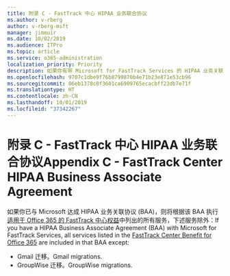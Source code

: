 ```yaml
---
title: 附录 C - FastTrack 中心 HIPAA 业务联合协议
ms.author: v-rberg
author: v-rberg-msft
manager: jimmuir
ms.date: 10/02/2019
ms.audience: ITPro
ms.topic: article
ms.service: o365-administration
localization_priority: Priority
description: 如果你有带 Microsoft for FastTrack Services 的 HIPAA 业务关联协议 (BAA)，FastTrack Center Benefit for Office 365 中列出的所有服务都将包含在 BAA 中，除了：
ms.openlocfilehash: 9707c1dbe9f76b8799870b4e71b23e871e53cb96
ms.sourcegitcommit: 06eb1378c0f3601ca6909765ecacbff23db7e71f
ms.translationtype: HT
ms.contentlocale: zh-CN
ms.lasthandoff: 10/01/2019
ms.locfileid: "37342267"
---
```

# <a name="appendix-c---fasttrack-center-hipaa-business-associate-agreement"></a><span data-ttu-id="e6e81-103">附录 C - FastTrack 中心 HIPAA 业务联合协议</span><span class="sxs-lookup"><span data-stu-id="e6e81-103">Appendix C - FastTrack Center HIPAA Business Associate Agreement</span></span>

<span data-ttu-id="e6e81-104">如果你已与 Microsoft 达成 HIPAA 业务关联协议 (BAA)，则将根据该 BAA 执行[适用于 Office 365 的 FastTrack 中心权益](O365-fasttrack-benefit-for-office-365.md)中列出的所有服务，下述服务除外：</span><span class="sxs-lookup"><span data-stu-id="e6e81-104">If you have a HIPAA Business Associate Agreement (BAA) with Microsoft for FastTrack Services, all services listed in the [FastTrack Center Benefit for Office 365](O365-fasttrack-benefit-for-office-365.md) are included in that BAA except:</span></span> 
  
- <span data-ttu-id="e6e81-105">Gmail 迁移。</span><span class="sxs-lookup"><span data-stu-id="e6e81-105">Gmail migrations.</span></span>   
- <span data-ttu-id="e6e81-106">GroupWise 迁移。</span><span class="sxs-lookup"><span data-stu-id="e6e81-106">GroupWise migrations.</span></span>
    

